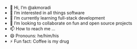 - 👋 Hi, I’m @akmoradi
- 👀 I’m interested in all things software
- 🌱 I’m currently learning full-stack development
- 💞️ I’m looking to collaborate on fun and open source projects
- 📫 How to reach me ...
- 😄 Pronouns: he/him/his
- ⚡ Fun fact: Coffee is my drug

<!---
akmoradi/akmoradi is a ✨ special ✨ repository because its `README.md` (this file) appears on your GitHub profile.
You can click the Preview link to take a look at your changes.
--->
